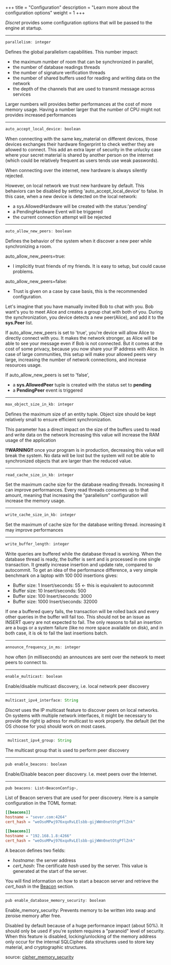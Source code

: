 +++
title = "Configuration"
description = "Learn more about the configuration options"
weight = 1
+++


*Discret* provides some configuration options that will be passed to the engine at startup. 

---

```js
parallelism: integer
```
Defines the global parallelism capabilities. This number impact:
- the maximum number of room that can be synchronized in parallel,
- the number of database readings threads
- the number of signature verification threads
- the number of shared buffers used for reading and writing data on the network
- the depth of the channels that are used to transmit message across services

Larger numbers will provides better performances at the cost of more memory usage. Having a number larger that the number of CPU might not provides increased performances

---

```js
auto_accept_local_device: boolean
```
When connecting with the same key_material on different devices, those devices exchanges their hardware fingerprint to check wether they are allowed to connect.
This add an extra layer of security in the unlucky case where your secret material is shared by another person on the internet (which could be relatively frequent as users tends use weak passwords).
    
When connecting over the internet, new hardware is always silently rejected.
    
However, on local network we trust new hardware by default. This behaviors can be disabled by setting 'auto_accept_local_device' to false.
In this case, when a new device is detected on the local network:
- a sys.AllowedHardware will be created with the status:'pending'
- a PendingHardware Event will be triggered
- the current connection attempt will be rejected

---

```js
auto_allow_new_peers: boolean
```
Defines the behavior of the system when it discover a new peer while synchronizing a room.

auto_allow_new_peers=true:
- I implicitly trust friends of my friends. It is easy to setup, but could cause problems.

auto_allow_new_peers=false:
- Trust is given on a case by case basis, this is the recommended configuration.

Let's imagine that you have manually invited Bob to chat with you. Bob want's you to meet Alice and creates a group chat with both of you. During the synchronization, you device detects a new peer(Alice), and add it to the **sys.Peer** list.

If auto_allow_new_peers is set to 'true', you're device will allow Alice to directly connect with you. It makes the network stronger, as Alice will be able to see your message even if Bob is not connected. But it comes at the cost of some privacy, because you now share your IP address with Alice. In case of large communities, this setup will make your allowed peers very large, increasing the number of network connections, and increase resources usage.

If auto_allow_new_peers is set to 'false',
- a **sys.AllowedPeer** tuple is created with the status set to **pending**
- a **PendingPeer** event is triggered
 
---

```js
max_object_size_in_kb: integer
```   

Defines the maximum size of an entity tuple. Object size should be kept relatively small to ensure efficient synchronization.

This parameter has a direct impact on the size of the buffers used to read and write data on the network
Increasing this value will increase the RAM usage of the application

**!!WARNING!!** once your program is in production, decreasing this value will break the system. No data will be lost but the system will not be able to synchronized objects that are larger than the reduced value.

---
    
```js    
read_cache_size_in_kb: integer
```
Set the maximum cache size for the database reading threads. Increasing it can improve performances. Every read threads consumes up to that amount, meaning that increasing the "parallelism" configuration will increase the memory usage.

---
       
```js  
write_cache_size_in_kb: integer
```
Set the maximum of cache size for the database writing thread. increasing it may improve performances

---

```js 
write_buffer_length: integer
```
Write queries are buffered while the database thread is working. When the database thread is ready, the buffer is sent and is processed in one single transaction.
It greatly increase insertion and update rate, compared to autocommit. To get an idea of the performance difference, a very simple benchmark on a laptop with 100 000 insertions gives:
- Buffer size: 1      Insert/seconds: 55  <- this is equivalent to autocommit
- Buffer size: 10     Insert/seconds: 500
- Buffer size: 100    Insert/seconds: 3000
- Buffer size: 1000   Insert/seconds: 32000

If one a buffered query fails, the transaction will be rolled back and every other queries in the buffer will fail too. This should not be an issue as INSERT query are not expected to fail. The only reasons to fail an insertion are a bugs or a system failure (like no more space available on disk), and in both case, it is ok to fail the last insertions batch.
    
---

```js 
announce_frequency_in_ms: integer
```
how often (in milliseconds) an announces are sent over the network to meet peers to connect to.
    
---
    
```js 
enable_multicast: boolean
```   
Enable/disable multicast discovery, i.e. local network peer discovery

---

```js 
multicast_ipv4_interface: String
```   
*Discret* uses the IP multicast feature to discover peers on local networks. On systems with multiple network interfaces, it might be necessary to provide the right ip adress for multicast to work properly. the default (let the OS choose for you) should work on most cases.
    
---

```js 
 multicast_ipv4_group: String
``` 
The multicast group that is used to perform peer discovery
    
---

```js 
pub enable_beacons: boolean
```
Enable/Disable beacon peer discovery. I.e. meet peers over the Internet.
     
---

```js  
pub beacons: List<BeaconConfig>,
```
List of Beacon servers that are used for peer discovery.
Here is a sample configuration in the TOML format:
```toml 
[[beacons]]
hostname = "sever.com:4264"
cert_hash = "weOsoMPwj976xqxRvLElsbb-gijWWn0netOtgPflZnk"

[[beacons]]
hostname = "192.168.1.8:4266"
cert_hash = "weOsoMPwj976xqxRvLElsbb-gijWWn0netOtgPflZnk"
```

A beacon defines two fields:
- *hostname*: the server address
- *cert_hash*: The certificate *hash* used by the server. This value is generated at the start of the server.

You will find information on how to start a beacon server and retrieve the *cert_hash* in the [Beacon](@/learn/configuration/beacon.md) section.

---

```js      
pub enable_database_memory_security: boolean
```
Enable_memory_security: Prevents memory to be written into swap and zeroise memory after free.

Disabled by default because of a huge performance impact (about 50%). It should only be used if you're system requires a "paranoid" level of security.
When this feature is disabled, locking/unlocking of the memory address only occur for the internal SQLCipher
data structures used to store key material, and cryptographic structures.

source: [cipher_memory_security](https://discuss.zetetic.net/t/what-is-the-purpose-of-pragma-cipher-memory-security/3953)